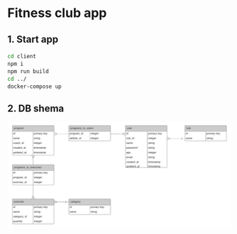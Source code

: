 # Fitness club app

## 1. Start app 
```sh
cd client
npm i
npm run build
cd ../
docker-compose up
```

## 2. DB shema
![](src/db/shema/database_diagram.png)
